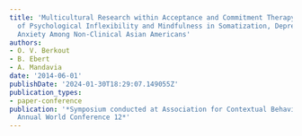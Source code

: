 ```yaml
---
title: 'Multicultural Research within Acceptance and Commitment Therapy: The Role
  of Psychological Inflexibility and Mindfulness in Somatization, Depression, and
  Anxiety Among Non-Clinical Asian Americans'
authors:
- O. V. Berkout
- B. Ebert
- A. Mandavia
date: '2014-06-01'
publishDate: '2024-01-30T18:29:07.149055Z'
publication_types:
- paper-conference
publication: '*Symposium conducted at Association for Contextual Behavioral Science
  Annual World Conference 12*'
---
```

